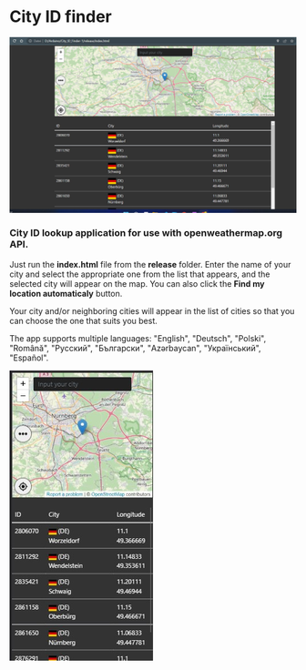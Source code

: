 # City ID finder

![City ID finder](/img/desktop.jpg)

### City ID lookup application for use with **openweathermap.org API.**

Just run the **index.html** file from the **release** folder. Enter the name of your city and select the appropriate one from the list that appears, and the selected city will appear on the map. You can also click the **Find my location automaticaly** button. 

Your city and/or neighboring cities will appear in the list of cities so that you can choose the one that suits you best.

The app supports multiple languages: "English", "Deutsch", "Polski", "Română", "Русский", "Български", "Azərbaycan", "Український", "Español".

![City ID finder](/img/mobile.jpg)